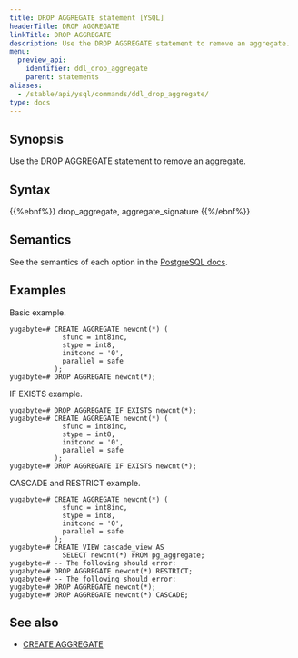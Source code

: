 ```yaml
---
title: DROP AGGREGATE statement [YSQL]
headerTitle: DROP AGGREGATE
linkTitle: DROP AGGREGATE
description: Use the DROP AGGREGATE statement to remove an aggregate.
menu:
  preview_api:
    identifier: ddl_drop_aggregate
    parent: statements
aliases:
  - /stable/api/ysql/commands/ddl_drop_aggregate/
type: docs
---
```


## Synopsis

Use the DROP AGGREGATE statement to remove an aggregate.

## Syntax

{{%ebnf%}}
  drop_aggregate,
  aggregate_signature
{{%/ebnf%}}

## Semantics

See the semantics of each option in the [PostgreSQL docs][postgresql-docs-drop-aggregate].

## Examples

Basic example.

```plpgsql
yugabyte=# CREATE AGGREGATE newcnt(*) (
             sfunc = int8inc,
             stype = int8,
             initcond = '0',
             parallel = safe
           );
yugabyte=# DROP AGGREGATE newcnt(*);
```

IF EXISTS example.

```plpgsql
yugabyte=# DROP AGGREGATE IF EXISTS newcnt(*);
yugabyte=# CREATE AGGREGATE newcnt(*) (
             sfunc = int8inc,
             stype = int8,
             initcond = '0',
             parallel = safe
           );
yugabyte=# DROP AGGREGATE IF EXISTS newcnt(*);
```

CASCADE and RESTRICT example.

```plpgsql
yugabyte=# CREATE AGGREGATE newcnt(*) (
             sfunc = int8inc,
             stype = int8,
             initcond = '0',
             parallel = safe
           );
yugabyte=# CREATE VIEW cascade_view AS
             SELECT newcnt(*) FROM pg_aggregate;
yugabyte=# -- The following should error:
yugabyte=# DROP AGGREGATE newcnt(*) RESTRICT;
yugabyte=# -- The following should error:
yugabyte=# DROP AGGREGATE newcnt(*);
yugabyte=# DROP AGGREGATE newcnt(*) CASCADE;
```

## See also

- [CREATE AGGREGATE](../ddl_create_aggregate)

[postgresql-docs-drop-aggregate]: https://www.postgresql.org/docs/15/sql-dropaggregate.html
